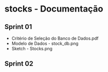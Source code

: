 # stocks - Documentação

## Sprint 01

 * Critério de Seleção do Banco de Dados.pdf
 * Modelo de Dados - stock_db.png
 * Sketch - Stocks.png

## Sprint 02
